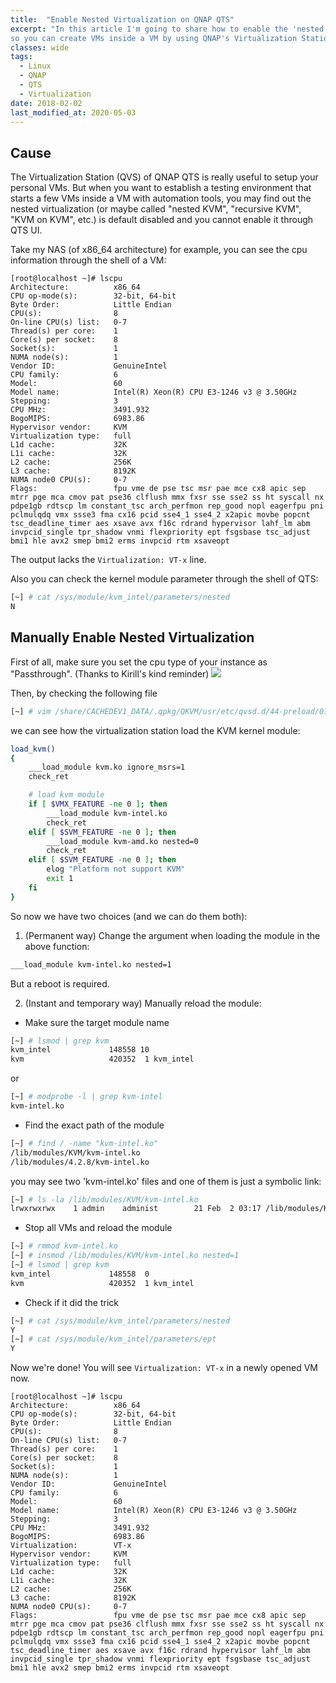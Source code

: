 ```yaml
---
title:  "Enable Nested Virtualization on QNAP QTS"
excerpt: "In this article I'm going to share how to enable the 'nested' option of KVM, 
so you can create VMs inside a VM by using QNAP's Virtualization Station."
classes: wide
tags: 
  - Linux
  - QNAP
  - QTS
  - Virtualization
date: 2018-02-02
last_modified_at: 2020-05-03
---
```


## Cause
The Virtualization Station (QVS) of QNAP QTS is really useful to setup your personal VMs.
But when you want to establish a testing environment that starts a few VMs inside a VM with automation tools,
you may find out the nested virtualization (or maybe called "nested KVM", "recursive KVM", "KVM on KVM", etc.) 
is default disabled and you cannot enable it through QTS UI. 

Take my NAS (of x86_64 architecture) for example, you can see the cpu information through the shell of a VM:
```
[root@localhost ~]# lscpu
Architecture:          x86_64
CPU op-mode(s):        32-bit, 64-bit
Byte Order:            Little Endian
CPU(s):                8
On-line CPU(s) list:   0-7
Thread(s) per core:    1
Core(s) per socket:    8
Socket(s):             1
NUMA node(s):          1
Vendor ID:             GenuineIntel
CPU family:            6
Model:                 60
Model name:            Intel(R) Xeon(R) CPU E3-1246 v3 @ 3.50GHz
Stepping:              3
CPU MHz:               3491.932
BogoMIPS:              6983.86
Hypervisor vendor:     KVM
Virtualization type:   full
L1d cache:             32K
L1i cache:             32K
L2 cache:              256K
L3 cache:              8192K
NUMA node0 CPU(s):     0-7
Flags:                 fpu vme de pse tsc msr pae mce cx8 apic sep mtrr pge mca cmov pat pse36 clflush mmx fxsr sse sse2 ss ht syscall nx pdpe1gb rdtscp lm constant_tsc arch_perfmon rep_good nopl eagerfpu pni pclmulqdq vmx ssse3 fma cx16 pcid sse4_1 sse4_2 x2apic movbe popcnt tsc_deadline_timer aes xsave avx f16c rdrand hypervisor lahf_lm abm invpcid_single tpr_shadow vnmi flexpriority ept fsgsbase tsc_adjust bmi1 hle avx2 smep bmi2 erms invpcid rtm xsaveopt
```
The output lacks the `Virtualization: VT-x` line.

Also you can check the kernel module parameter through the shell of QTS:
```bash
[~] # cat /sys/module/kvm_intel/parameters/nested
N
```

## Manually Enable Nested Virtualization

First of all, make sure you set the cpu type of your instance as "Passthrough". (Thanks to Kirill's kind reminder)
<img src="/assets/sdhuang32/images/cpu-passthrogh.png">

Then, by checking the following file  
```bash
[~] # vim /share/CACHEDEV1_DATA/.qpkg/QKVM/usr/etc/qvsd.d/44-preload/01-module
```
we can see how the virtualization station load the KVM kernel module:
```bash
load_kvm()
{
    ___load_module kvm.ko ignore_msrs=1
    check_ret

    # load kvm module
    if [ $VMX_FEATURE -ne 0 ]; then
        ___load_module kvm-intel.ko
        check_ret
    elif [ $SVM_FEATURE -ne 0 ]; then
        ___load_module kvm-amd.ko nested=0
        check_ret
    elif [ $SVM_FEATURE -ne 0 ]; then
        elog "Platform not support KVM"
        exit 1
    fi
}
```
So now we have two choices (and we can do them both):

1. (Permanent way) Change the argument when loading the module in the above function:
```bash
___load_module kvm-intel.ko nested=1
```
But a reboot is required.

2. (Instant and temporary way) Manually reload the module:
- Make sure the target module name
```bash
[~] # lsmod | grep kvm
kvm_intel             148558 10
kvm                   420352  1 kvm_intel
```
or
```bash
[~] # modprobe -l | grep kvm-intel
kvm-intel.ko
```
- Find the exact path of the module
```bash
[~] # find / -name "kvm-intel.ko"
/lib/modules/KVM/kvm-intel.ko
/lib/modules/4.2.8/kvm-intel.ko
```
you may see two 'kvm-intel.ko' files and one of them is just a symbolic link:
```bash
[~] # ls -la /lib/modules/KVM/kvm-intel.ko
lrwxrwxrwx    1 admin    administ        21 Feb  2 03:17 /lib/modules/KVM/kvm-intel.ko -> ../4.2.8/kvm-intel.ko
```
- Stop all VMs and reload the module
```bash
[~] # rmmod kvm-intel.ko
[~] # insmod /lib/modules/KVM/kvm-intel.ko nested=1
[~] # lsmod | grep kvm
kvm_intel             148558  0
kvm                   420352  1 kvm_intel
```
- Check if it did the trick
```bash
[~] # cat /sys/module/kvm_intel/parameters/nested
Y
[~] # cat /sys/module/kvm_intel/parameters/ept
Y
```

Now we're done! You will see `Virtualization: VT-x` in a newly opened VM now. 
```
[root@localhost ~]# lscpu
Architecture:          x86_64
CPU op-mode(s):        32-bit, 64-bit
Byte Order:            Little Endian
CPU(s):                8
On-line CPU(s) list:   0-7
Thread(s) per core:    1
Core(s) per socket:    8
Socket(s):             1
NUMA node(s):          1
Vendor ID:             GenuineIntel
CPU family:            6
Model:                 60
Model name:            Intel(R) Xeon(R) CPU E3-1246 v3 @ 3.50GHz
Stepping:              3
CPU MHz:               3491.932
BogoMIPS:              6983.86
Virtualization:        VT-x
Hypervisor vendor:     KVM
Virtualization type:   full
L1d cache:             32K
L1i cache:             32K
L2 cache:              256K
L3 cache:              8192K
NUMA node0 CPU(s):     0-7
Flags:                 fpu vme de pse tsc msr pae mce cx8 apic sep mtrr pge mca cmov pat pse36 clflush mmx fxsr sse sse2 ss ht syscall nx pdpe1gb rdtscp lm constant_tsc arch_perfmon rep_good nopl eagerfpu pni pclmulqdq vmx ssse3 fma cx16 pcid sse4_1 sse4_2 x2apic movbe popcnt tsc_deadline_timer aes xsave avx f16c rdrand hypervisor lahf_lm abm invpcid_single tpr_shadow vnmi flexpriority ept fsgsbase tsc_adjust bmi1 hle avx2 smep bmi2 erms invpcid rtm xsaveopt
```
